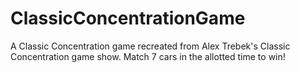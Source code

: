 # ClassicConcentrationGame
A Classic Concentration game recreated from Alex Trebek's Classic Concentration game show. Match 7 cars in the allotted time to win!
